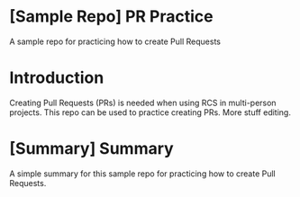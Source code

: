 # [Sample Repo] PR Practice
A sample repo for practicing how to create Pull Requests

# Introduction
Creating Pull Requests (PRs) is needed when using RCS in multi-person projects.
This repo can be used to practice creating PRs.
More stuff editing.

# [Summary] Summary
A simple summary for this sample repo for practicing how to create Pull Requests.
